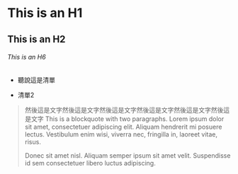 # This is an H1

## This is an H2

###### This is an H6

- 聽說這是清單
+ 清單2
> 然後這是文字然後這是文字然後這是文字然後這是文字然後這是文字然後這是文字
> This is a blockquote with two paragraphs. Lorem ipsum dolor sit amet,
> consectetuer adipiscing elit. Aliquam hendrerit mi posuere lectus.
> Vestibulum enim wisi, viverra nec, fringilla in, laoreet vitae, risus.
> 
> Donec sit amet nisl. Aliquam semper ipsum sit amet velit. Suspendisse
> id sem consectetuer libero luctus adipiscing.